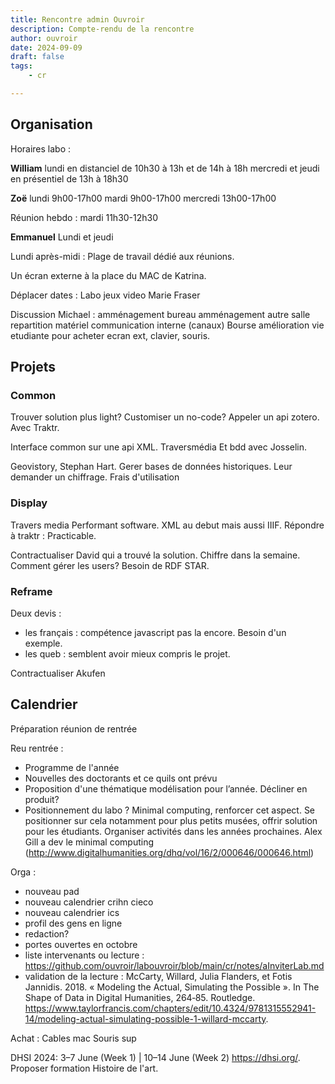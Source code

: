 ```yaml
---
title: Rencontre admin Ouvroir
description: Compte-rendu de la rencontre
author: ouvroir
date: 2024-09-09
draft: false
tags:
    - cr 

---
```


## Organisation

Horaires labo : 

**William** 
lundi en distanciel de 10h30 à 13h et de 14h à 18h
mercredi et jeudi en présentiel de 13h à 18h30

**Zoë** 
lundi 9h00-17h00
mardi 9h00-17h00
mercredi 13h00-17h00

Réunion hebdo : mardi 11h30-12h30

**Emmanuel**
Lundi et jeudi 

Lundi après-midi : Plage de travail dédié aux réunions. 

Un écran externe à la place du MAC de Katrina. 

Déplacer dates :
Labo jeux video 
Marie Fraser 

Discussion Michael : 
amménagement bureau
amménagement autre salle 
repartition matériel
communication interne (canaux)
Bourse amélioration vie etudiante pour acheter ecran ext, clavier, souris. 


## Projets

### Common
Trouver solution plus light? 
Customiser un no-code? Appeler un api zotero. Avec Traktr. 

Interface common sur une api XML. Traversmédia
Et bdd avec Josselin. 

Geovistory, Stephan Hart. 
Gerer bases de données historiques. 
Leur demander un chiffrage. 
Frais d'utilisation

### Display
Travers media 
Performant software. XML au debut mais aussi IIIF. 
Répondre à traktr : 
Practicable. 

Contractualiser David qui a trouvé la solution. Chiffre dans la semaine. 
Comment gérer les users? 
Besoin de RDF STAR. 

### Reframe
Deux devis : 
- les français : compétence javascript pas la encore. Besoin d'un exemple. 
- les queb : semblent avoir mieux compris le projet. 

Contractualiser Akufen

## Calendrier 

Préparation réunion de rentrée

Reu rentrée : 
- Programme de l'année
- Nouvelles des doctorants et ce quils ont prévu
- Proposition d'une thématique modélisation pour l’année. Décliner en produit? 
- Positionnement du labo ? Minimal computing, renforcer cet aspect. Se positionner sur cela notamment pour plus petits musées, offrir solution pour les étudiants. Organiser activités dans les années prochaines. 
Alex Gill a dev le minimal computing (http://www.digitalhumanities.org/dhq/vol/16/2/000646/000646.html)

Orga : 
- nouveau pad
- nouveau calendrier crihn cieco
- nouveau calendrier ics
- profil des gens en ligne
- redaction? 
- portes ouvertes en octobre
- liste intervenants ou lecture : https://github.com/ouvroir/labouvroir/blob/main/cr/notes/aInviterLab.md
- validation de la lecture : McCarty, Willard, Julia Flanders, et Fotis Jannidis. 2018. « Modeling the Actual, Simulating the Possible ». In The Shape of Data in Digital Humanities, 264‑85. Routledge. https://www.taylorfrancis.com/chapters/edit/10.4324/9781315552941-14/modeling-actual-simulating-possible-1-willard-mccarty.


Achat : 
Cables mac
Souris sup

DHSI 2024: 3–7 June (Week 1) | 10–14 June (Week 2) https://dhsi.org/. Proposer formation Histoire de l'art. 